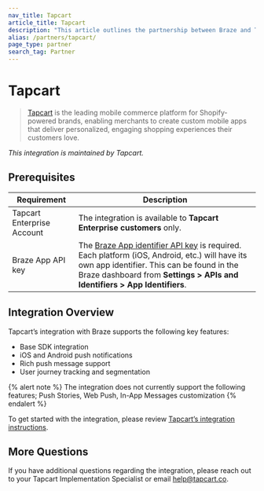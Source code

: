 ```yaml
---
nav_title: Tapcart
article_title: Tapcart
description: "This article outlines the partnership between Braze and Tapcart."
alias: /partners/tapcart/
page_type: partner
search_tag: Partner
---
```


# Tapcart

> [Tapcart](https://www.tapcart.com/) is the leading mobile commerce platform for Shopify-powered brands, enabling merchants to create custom mobile apps that deliver personalized, engaging shopping experiences their customers love.

*This integration is maintained by Tapcart.*

## Prerequisites

| Requirement              | Description                                                                                                                                         |
|--------------------------|-----------------------------------------------------------------------------------------------------------------------------------------------------|
| Tapcart Enterprise Account | The integration is available to **Tapcart Enterprise customers** only.                                                                              |
| Braze App API key         | The [Braze App identifier API key](https://www.braze.com/docs/api/identifier_types) is required. Each platform (iOS, Android, etc.) will have its own app identifier. This can be found in the Braze dashboard from **Settings > APIs and Identifiers > App Identifiers**. |

## Integration Overview

Tapcart’s integration with Braze supports the following key features:

- Base SDK integration  
- iOS and Android push notifications  
- Rich push message support  
- User journey tracking and segmentation  


{% alert note %}
The integration does not currently support the following features; Push Stories, Web Push, In-App Messages customization
{% endalert %}

To get started with the integration, please review [Tapcart’s integration instructions](https://help.tapcart.com/hc/en-us/articles/36413383526675-Braze-Integration).  

## More Questions

If you have additional questions regarding the integration, please reach out to your Tapcart Implementation Specialist or email help@tapcart.co.
